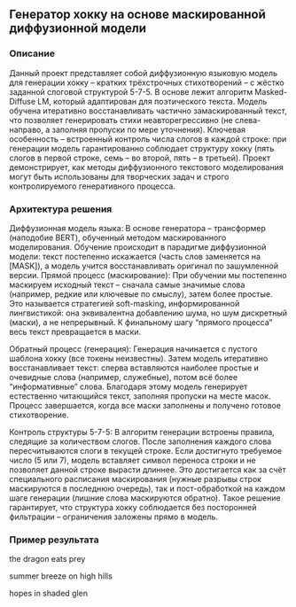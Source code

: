 ## Генератор хокку на основе маскированной диффузионной модели
### Описание

Данный проект представляет собой диффузионную языковую модель для генерации хокку – кратких трёхстрочных стихотворений – с жёстко заданной слоговой структурой 5-7-5. В основе лежит алгоритм Masked-Diffuse LM, который адаптирован для поэтического текста. Модель обучена итеративно восстанавливать частично замаскированный текст, что позволяет генерировать стихи неавторегрессивно (не слева-направо, а заполняя пропуски по мере уточнения). Ключевая особенность – встроенный контроль числа слогов в каждой строке: при генерации модель гарантированно соблюдает структуру хокку (пять слогов в первой строке, семь – во второй, пять – в третьей). Проект демонстрирует, как методы диффузионного текстового моделирования могут быть использованы для творческих задач и строго контролируемого генеративного процесса.

### Архитектура решения

Диффузионная модель языка: В основе генератора – трансформер (наподобие BERT), обученный методом маскированного моделирования. Обучение происходит в парадигме диффузионной модели: текст постепенно искажается (часть слов заменяется на [MASK]), а модель учится восстанавливать оригинал по зашумленной версии.
Прямой процесс (маскирование): При обучении мы постепенно маскируем исходный текст – сначала самые значимые слова (например, редкие или ключевые по смыслу), затем более простые. Это называется стратегией soft-masking, информированной лингвистикой: она эквивалентна добавлению шума, но шум дискретный (маски), а не непрерывный. К финальному шагу “прямого процесса” весь текст превращается в маски.

Обратный процесс (генерация): Генерация начинается с пустого шаблона хокку (все токены неизвестны). Затем модель итеративно восстанавливает текст: сперва вставляются наиболее простые и очевидные слова (например, служебные), потом всё более “информативные” слова. Благодаря этому модель генерирует естественно читающийся текст, заполняя пропуски на месте масок. Процесс завершается, когда все маски заполнены и получено готовое стихотворение.

Контроль структуры 5-7-5: В алгоритм генерации встроены правила, следящие за количеством слогов. После заполнения каждого слова пересчитываются слоги в текущей строке. Если достигнуто требуемое число (5 или 7), модель вставляет символ переноса строки и не позволяет данной строке вырасти длиннее. Это достигается как за счёт специального расписания маскирования (нужные разрывы строк маскируются в последнюю очередь), так и пост-обработкой на каждом шаге генерации (лишние слова маскируются обратно). Такое решение гарантирует, что структура хокку соблюдается без посторонней фильтрации – ограничения заложены прямо в модель.

### Пример результата
the dragon eats prey

summer breeze on high hills 

hopes in shaded glen
